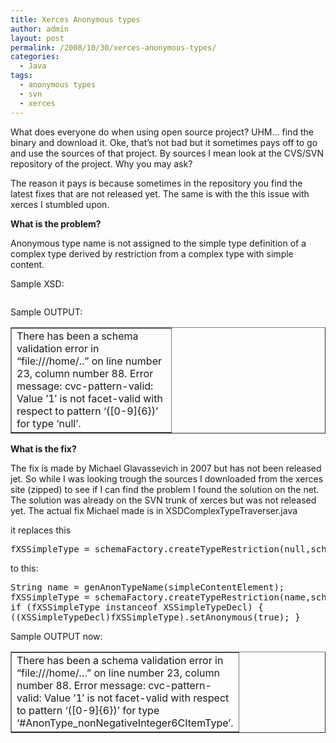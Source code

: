 ```yaml
---
title: Xerces Anonymous types
author: admin
layout: post
permalink: /2008/10/30/xerces-anonymous-types/
categories:
  - Java
tags:
  - anonymous types
  - svn
  - xerces
---
```

What does everyone do when using open source project? UHM&#8230; find the binary and download it. Oke, that&#8217;s not bad but it sometimes pays off to go and use the sources of that project. By sources I mean look at the CVS/SVN repository of the project. Why you may ask?

The reason it pays is because sometimes in the repository you find the latest fixes that are not released yet. The same is with the this issue with xerces I stumbled upon.<!--more-->

**What is the problem?**

Anonymous type name is not assigned to the simple type definition of a complex type derived by restriction from a complex type with simple content.

Sample XSD:

<pre class="brush: xml; title: ; notranslate" title=""></pre>

Sample OUTPUT:

<table border="1" cellspacing="0" cellpadding="4" width="100%">
  <col width="256"></col> <tr>
    <td width="100%" valign="top">
      There has been a schema validation error in &#8220;file:///home/..&#8221; on line number 23, column number 88. Error message: cvc-pattern-valid: Value &#8217;1&#8242; is not facet-valid with respect to pattern &#8216;([0-9]{6})&#8217; for type &#8216;null&#8217;.
    </td>
  </tr>
</table>

**What is the fix?**

The fix is made by Michael Glavassevich in 2007 but has not been released jet. So while I was looking trough the sources I downloaded from the xerces site (zipped) to see if I can find the problem I found the solution on the net. The solution was already on the SVN trunk of xerces but was not released yet. The actual fix Michael made is in XSDComplexTypeTraverser.java

it replaces this

<pre class="brush: java; title: ; notranslate" title="">fXSSimpleType = schemaFactory.createTypeRestriction(null,schemaDoc.fTargetNamespace,(short)0,baseValidator,null);
</pre>

to this:

<pre class="brush: java; title: ; notranslate" title="">String name = genAnonTypeName(simpleContentElement);
fXSSimpleType = schemaFactory.createTypeRestriction(name,schemaDoc.fTargetNamespace,(short)0,baseValidator,null);
if (fXSSimpleType instanceof XSSimpleTypeDecl) {
((XSSimpleTypeDecl)fXSSimpleType).setAnonymous(true); }
</pre>

Sample OUTPUT now:

<table border="1" cellspacing="0" cellpadding="4" width="100%">
  <col width="256"></col> <tr>
    <td width="100%" valign="top">
      There has been a schema validation error in &#8220;file:///home/&#8230;&#8221; on line number 23, column number 88. Error message: cvc-pattern-valid: Value &#8217;1&#8242; is not facet-valid with respect to pattern &#8216;([0-9]{6})&#8217; for type &#8216;#AnonType_nonNegativeInteger6CItemType&#8217;.
    </td>
  </tr>
</table>
